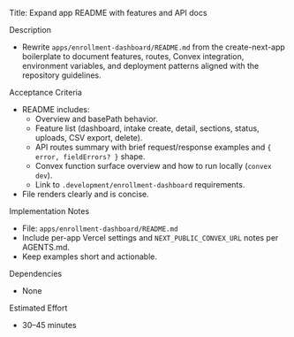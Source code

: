 Title: Expand app README with features and API docs

Description
- Rewrite `apps/enrollment-dashboard/README.md` from the create-next-app boilerplate to document features, routes, Convex integration, environment variables, and deployment patterns aligned with the repository guidelines.

Acceptance Criteria
- README includes:
  - Overview and basePath behavior.
  - Feature list (dashboard, intake create, detail, sections, status, uploads, CSV export, delete).
  - API routes summary with brief request/response examples and `{ error, fieldErrors? }` shape.
  - Convex function surface overview and how to run locally (`convex dev`).
  - Link to `.development/enrollment-dashboard` requirements.
- File renders clearly and is concise.

Implementation Notes
- File: `apps/enrollment-dashboard/README.md`
- Include per-app Vercel settings and `NEXT_PUBLIC_CONVEX_URL` notes per AGENTS.md.
- Keep examples short and actionable.

Dependencies
- None

Estimated Effort
- 30–45 minutes

